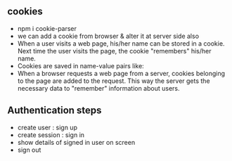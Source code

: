 ## cookies
- npm i cookie-parser
- we can add a cookie from browser & alter it at server side also
- When a user visits a web page, his/her name can be stored in a cookie. Next time the user visits the page, the cookie "remembers" his/her name.
- Cookies are saved in name-value pairs like:
- When a browser requests a web page from a server, cookies belonging to the page are added to the request. This way the server gets the necessary data to "remember" information about users.
  
## Authentication steps
- create user : sign up
- create session : sign in
- show details of signed in user on screen
- sign out